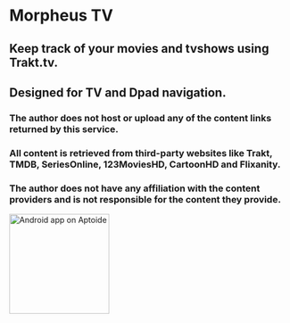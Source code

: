 # Morpheus TV

## Keep track of your movies and tvshows using Trakt.tv.
## Designed for TV and Dpad navigation.

### The author does not host or upload any of the content links returned by this service.
### All content is retrieved from third-party websites like Trakt, TMDB, SeriesOnline, 123MoviesHD, CartoonHD and Flixanity.
### The author does not have any affiliation with the content providers and is not responsible for the content they provide.

<a href="https://morpheus-tv.aptoide.pt/?utm_source=developer&utm_medium=badge&utm_campaign=partner-embed"><img width="179px" alt="Android app on Aptoide" src="https://cdn6.aptoide.com/includes/themes/2014/images/aptoide_badge.png?timestamp=timestamp=20171016a"></a>
